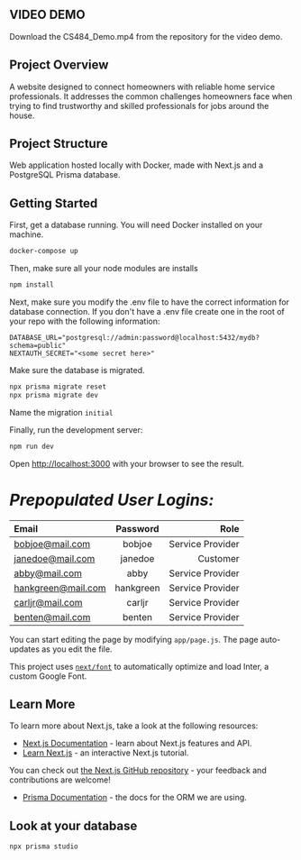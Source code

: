 ## VIDEO DEMO

Download the CS484_Demo.mp4 from the repository for the video demo.

## Project Overview

A website designed to connect homeowners with reliable home service professionals. 
It addresses the common challenges homeowners face when trying to find trustworthy and skilled professionals for jobs around the house.


## Project Structure

Web application hosted locally with Docker, made with Next.js and a PostgreSQL Prisma database.

## Getting Started

First, get a database running. You will need Docker installed on your machine. 

```bash
docker-compose up
```

Then, make sure all your node modules are installs

```bash
npm install
```

Next, make sure you modify the .env file to have the correct information for database connection. If you don't have a .env file
create one in the root of your repo with the following information: 

```
DATABASE_URL="postgresql://admin:password@localhost:5432/mydb?schema=public"
NEXTAUTH_SECRET="<some secret here>"
```

Make sure the database is migrated. 

```bash
npx prisma migrate reset
npx prisma migrate dev
```

Name the migration `initial`

Finally, run the development server:

```bash
npm run dev
```

Open [http://localhost:3000](http://localhost:3000) with your browser to see the result.

# ***Prepopulated User Logins:***

| Email              | Password | Role |
| :---------------- | :------: | ----: |
| bobjoe@mail.com   |   bobjoe   | Service Provider |
| janedoe@mail.com   |   janedoe   | Customer |
| abby@mail.com   |  abby   | Service Provider |
| hankgreen@mail.com |  hankgreen   | Service Provider |
| carljr@mail.com   |  carljr   | Service Provider |
| benten@mail.com |  benten   | Service Provider |


You can start editing the page by modifying `app/page.js`. The page auto-updates as you edit the file.

This project uses [`next/font`](https://nextjs.org/docs/basic-features/font-optimization) to automatically optimize and load Inter, a custom Google Font.

## Learn More

To learn more about Next.js, take a look at the following resources:

- [Next.js Documentation](https://nextjs.org/docs) - learn about Next.js features and API.
- [Learn Next.js](https://nextjs.org/learn) - an interactive Next.js tutorial.

You can check out [the Next.js GitHub repository](https://github.com/vercel/next.js/) - your feedback and contributions are welcome!

- [Prisma Documentation](https://www.prisma.io/docs/getting-started) - the docs for the ORM we are using. 

## Look at your database

```bash
npx prisma studio
```


